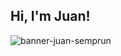 ## Hi, I'm Juan! 

![banner-juan-semprun](https://user-images.githubusercontent.com/33623712/159125602-7caf2062-80f5-4cb9-97cd-7a65337ad2c2.gif)
